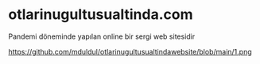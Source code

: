 # otlarinugultusualtinda.com
Pandemi döneminde yapılan online bir sergi web sitesidir

https://github.com/mduldul/otlarinugultusualtindawebsite/blob/main/1.png
